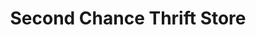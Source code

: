 ---
title: "Second Chance Thrift Store"
url: /meadville/second-chance-thrift-store/
shop: Gebrauchtwaren
---